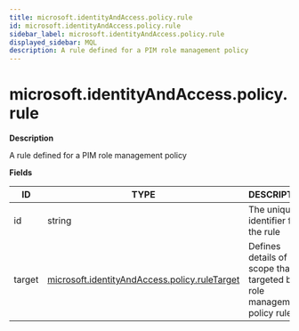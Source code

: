 ```yaml
---
title: microsoft.identityAndAccess.policy.rule
id: microsoft.identityAndAccess.policy.rule
sidebar_label: microsoft.identityAndAccess.policy.rule
displayed_sidebar: MQL
description: A rule defined for a PIM role management policy
---
```


# microsoft.identityAndAccess.policy.rule

**Description**

A rule defined for a PIM role management policy

**Fields**

| ID     | TYPE                                                                                              | DESCRIPTION                                                             |
| ------ | ------------------------------------------------------------------------------------------------- | ----------------------------------------------------------------------- |
| id     | string                                                                                            | The unique identifier for the rule                                      |
| target | [microsoft.identityAndAccess.policy.ruleTarget](microsoft.identityandaccess.policy.ruletarget.md) | Defines details of scope that's targeted by role management policy rule |
